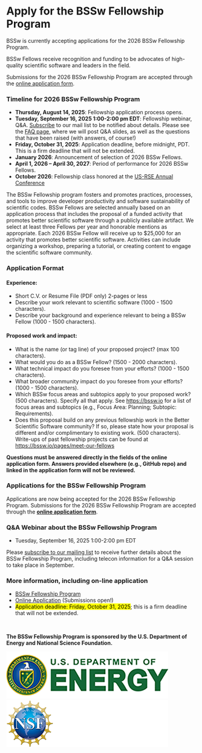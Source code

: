 # Apply for the BSSw Fellowship Program

BSSw is currently accepting applications for the 2026 BSSw Fellowship Program.
<!-- While applications are now closed for the BSSw Fellowship Program, we encourage you learn about the application process. -->
<!-- Applications for the 2026 BSSw Fellowship Program will open August 14, 2025. We encourage you learn about the application process now ... And join the BSSw community by contributing to the BSSw site. -->

BSSw Fellows receive recognition and funding to be advocates of high-quality scientific software and leaders in the field.

Submissions for the 2026 BSSw Fellowship Program are accepted through the [online application form](https://ssl.linklings.net/applications/BSSw/).

### Timeline for 2026 BSSw Fellowship Program

<!-- Applications for the 2026 BSSw Fellowship Program will open August 14, 2025. Please check back for additional information and dates. -->

<!-- *Applications are now closed for the 2025 BSSw Fellowship Program. Check back in summer 2025 for info about the 2026 application process.* -->

- **Thursday, August 14, 2025**: Fellowship application process opens.
- **Tuesday, September 16, 2025 1:00-2:00 pm EDT**: Fellowship webinar, Q&A. [Subscribe](https://bssw.io/pages/receive-our-email-digest) to our mail list to be notified about details. Please see the [FAQ page](https://bssw.io/pages/bssw-fellowship-faq), where we will post Q&A slides, as well as the questions that have been raised (with answers, of course!)
- **Friday, October 31, 2025**: Application deadline, before midnight, PDT. This is a firm deadline that will not be extended.
- **January 2026**: Announcement of selection of 2026 BSSw Fellows.
- **April 1, 2026 – April 30, 2027**: Period of performance for 2026 BSSw Fellows.
- **October 2026**: Fellowship class honored at the [US-RSE Annual Conference](https://us-rse.org/events/conference/)

The BSSw Fellowship program fosters and promotes practices, processes, and tools to improve developer productivity and software sustainability of scientific codes.
BSSw Fellows are selected annually based on an application process that includes the proposal of a funded activity that promotes better scientific software through a publicly available artifact.
We select at least three Fellows per year and honorable mentions as appropriate.
Each 2026 BSSw Fellow will receive up to $25,000 for an activity that promotes better scientific software.
Activities can include organizing a workshop, preparing a tutorial, or creating content to engage the scientific software community.

### Application Format
#### Experience:

- Short C.V. or Resume File (PDF only) 2-pages or less
- Describe your work relevant to scientific software (1000 - 1500 characters).
- Describe your background and experience relevant to being a BSSw Fellow (1000 - 1500 characters).

#### Proposed work and impact:

- What is the name (or tag line) of your proposed project? (max 100 characters).
- What would you do as a BSSw Fellow? (1500 - 2000 characters).
- What technical impact do you foresee from your efforts? (1000 - 1500 characters).
- What broader community impact do you foresee from your efforts? (1000 - 1500 characters).
- Which BSSw focus areas and subtopics apply to your proposed work? (500 characters). Specify all that apply. See https://bssw.io for a list of focus areas and subtopics (e.g., Focus Area: Planning; Subtopic: Requirements).
- Does this proposal build on any previous fellowship work in the Better Scientific Software community? If so, please state how your proposal is different and/or complimentary to existing work. (500 characters). Write-ups of past fellowship projects can be found at https://bssw.io/pages/meet-our-fellows

**Questions must be answered directly in the fields of the online application form.  Answers provided elsewhere (e.g., GitHub repo) and linked in the application form will not be reviewed.**

### Applications for the BSSw Fellowship Program

<!-- Applications for the 2026 BSSw Fellowship Program will open on August 14, 2025; [subscribe to our mailing list](https://bssw.io/pages/receive-our-email-digest) to receive details. -->

<!-- Applications are closed for the 2025 BSSw Fellowship Program.  Please check back for information about the 2026 BSSw Fellowship application process; [subscribe to our mailing list](https://bssw.io/pages/receive-our-email-digest) to receive details. -->

Applications are now being accepted for the 2026 BSSw Fellowship Program.  Submissions for the 2026 BSSw Fellowship Program are accepted through the [**online application form**](https://ssl.linklings.net/applications/BSSw/).


### Q&A Webinar about the BSSw Fellowship Program

- Tuesday, September 16, 2025 1:00-2:00 pm EDT

Please [subscribe to our mailing list](https://bssw.io/pages/receive-our-email-digest) to receive further details about the BSSw Fellowship Program, including telecon information for a Q&A session to take place in September.


### More information, including on-line application
<!-- ### More information -->

- [BSSw Fellowship Program](https://bssw.io/fellowship)
- [Online Application](https://ssl.linklings.net/applications/BSSw/) (Submissions open!)
- <mark>Application deadline: Friday, October 31, 2025</mark>; this is a firm deadline that will not be extended.

<br>

**The BSSw Fellowship Program is sponsored by the U.S. Department of Energy and National Science Foundation.**

<div class='fellow'>
<div class='img_div'>
  <img src='../../images/Logo_DOE_Unofficial_Sm.png' class='logo' />
</div>

<div class='img_div'>
  <img src='../../images/Logo_NSF_4ColorB_Sm.png' class='logo' />
</div>
</div>

<!--
Publish: yes
OpenGraph image: OG_2408_BSSwFellowships.png
-->
